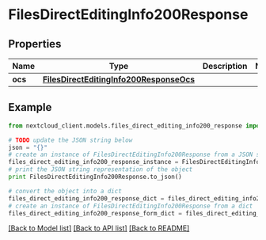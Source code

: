 # FilesDirectEditingInfo200Response


## Properties
Name | Type | Description | Notes
------------ | ------------- | ------------- | -------------
**ocs** | [**FilesDirectEditingInfo200ResponseOcs**](FilesDirectEditingInfo200ResponseOcs.md) |  | 

## Example

```python
from nextcloud_client.models.files_direct_editing_info200_response import FilesDirectEditingInfo200Response

# TODO update the JSON string below
json = "{}"
# create an instance of FilesDirectEditingInfo200Response from a JSON string
files_direct_editing_info200_response_instance = FilesDirectEditingInfo200Response.from_json(json)
# print the JSON string representation of the object
print FilesDirectEditingInfo200Response.to_json()

# convert the object into a dict
files_direct_editing_info200_response_dict = files_direct_editing_info200_response_instance.to_dict()
# create an instance of FilesDirectEditingInfo200Response from a dict
files_direct_editing_info200_response_form_dict = files_direct_editing_info200_response.from_dict(files_direct_editing_info200_response_dict)
```
[[Back to Model list]](../README.md#documentation-for-models) [[Back to API list]](../README.md#documentation-for-api-endpoints) [[Back to README]](../README.md)



